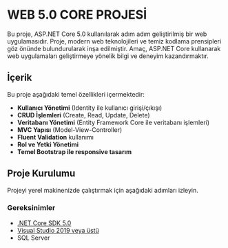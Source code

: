#  WEB 5.0 CORE  PROJESİ

Bu proje, ASP.NET Core 5.0 kullanılarak adım adım geliştirilmiş bir web uygulamasıdır. Proje, modern web teknolojileri ve temiz kodlama prensipleri göz önünde bulundurularak inşa edilmiştir. Amaç, ASP.NET Core kullanarak web uygulamaları geliştirmeye yönelik bilgi ve deneyim kazandırmaktır.

## İçerik

Bu proje aşağıdaki temel özellikleri içermektedir:

- **Kullanıcı Yönetimi** (Identity ile kullanıcı girişi/çıkışı)
- **CRUD İşlemleri** (Create, Read, Update, Delete)
- **Veritabanı Yönetimi** (Entity Framework Core ile veritabanı işlemleri)
- **MVC Yapısı** (Model-View-Controller)
- **Fluent Validation** kullanımı
- **Rol ve Yetki Yönetimi**
- **Temel Bootstrap ile responsive tasarım**

## Proje Kurulumu

Projeyi yerel makinenizde çalıştırmak için aşağıdaki adımları izleyin.

### Gereksinimler

- [.NET Core SDK 5.0](https://dotnet.microsoft.com/download/dotnet/5.0)
- [Visual Studio 2019 veya üstü](https://visualstudio.microsoft.com/)
- SQL Server
